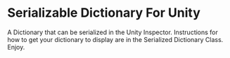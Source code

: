 # Serializable Dictionary For Unity
A Dictionary that can be serialized in the Unity Inspector. Instructions for how to get your dictionary to display are in the Serialized Dictionary Class. Enjoy.
